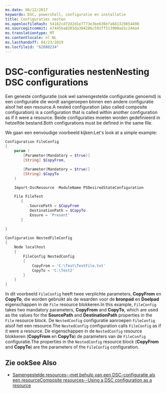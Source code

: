 ```yaml
---
ms.date: 06/12/2017
keywords: DSC, powershell, configuratie en installatie
title: Configuraties nesten
ms.openlocfilehash: 54162cd72d2d1e7773e3be636bfa681329854498
ms.sourcegitcommit: e7445ba8203da304286c591ff513900ad1c244a4
ms.translationtype: MT
ms.contentlocale: nl-NL
ms.lasthandoff: 04/23/2019
ms.locfileid: "62080234"
---
```

# <a name="nesting-dsc-configurations"></a><span data-ttu-id="2378b-103">DSC-configuraties nesten</span><span class="sxs-lookup"><span data-stu-id="2378b-103">Nesting DSC configurations</span></span>

<span data-ttu-id="2378b-104">Een geneste configuratie (ook wel samengestelde configuratie genoemd) is een configuratie die wordt aangeroepen binnen een andere configuratie alsof het een resource.</span><span class="sxs-lookup"><span data-stu-id="2378b-104">A nested configuration (also called composite configuration) is a configuration that is called within another configuration as if it were a resource.</span></span>
<span data-ttu-id="2378b-105">Beide configuraties moeten worden gedefinieerd in hetzelfde bestand.</span><span class="sxs-lookup"><span data-stu-id="2378b-105">Both configurations must be defined in the same file.</span></span>

<span data-ttu-id="2378b-106">We gaan een eenvoudige voorbeeld kijken:</span><span class="sxs-lookup"><span data-stu-id="2378b-106">Let's look at a simple example:</span></span>

```powershell
Configuration FileConfig
{
    param (
        [Parameter(Mandatory = $true)]
        [String] $CopyFrom,

        [Parameter(Mandatory = $true)]
        [String] $CopyTo
    )

    Import-DscResource -ModuleName PSDesiredStateConfiguration

    File FileTest
       {
           SourcePath = $CopyFrom
           DestinationPath = $CopyTo
           Ensure = 'Present'
       }

}

Configuration NestedFileConfig
{
    Node localhost
    {
        FileConfig NestedConfig
        {
            CopyFrom = 'C:\Test\TestFile.txt'
            CopyTo = 'C:\Test2'
        }
    }
}
```

<span data-ttu-id="2378b-107">In dit voorbeeld `FileConfig` heeft twee verplichte parameters, **CopyFrom** en **CopyTo**, die worden gebruikt als de waarden voor de **bronpad** en  **Doelpad** eigenschappen in de `File` resource blokkeren.</span><span class="sxs-lookup"><span data-stu-id="2378b-107">In this example, `FileConfig` takes two mandatory parameters,  **CopyFrom** and **CopyTo**, which are used as the values for the **SourcePath** and **DestinationPath** properties in the `File` resource block.</span></span>
<span data-ttu-id="2378b-108">De `NestedConfig` configuratie aanroepen `FileConfig` alsof het een resource.</span><span class="sxs-lookup"><span data-stu-id="2378b-108">The `NestedConfig` configuration calls `FileConfig` as if it were a resource.</span></span>
<span data-ttu-id="2378b-109">De eigenschappen in de `NestedConfig` resource blokkeren (**CopyFrom** en **CopyTo**) de parameters van de `FileConfig` configuratie.</span><span class="sxs-lookup"><span data-stu-id="2378b-109">The properties in the `NestedConfig` resource block (**CopyFrom** and **CopyTo**) are the parameters of the `FileConfig` configuration.</span></span>

## <a name="see-also"></a><span data-ttu-id="2378b-110">Zie ook</span><span class="sxs-lookup"><span data-stu-id="2378b-110">See Also</span></span>

- [<span data-ttu-id="2378b-111">Samengestelde resources--met behulp van een DSC-configuratie als een resource</span><span class="sxs-lookup"><span data-stu-id="2378b-111">Composite resources--Using a DSC configuration as a resource</span></span>](../resources/authoringResourceComposite.md)